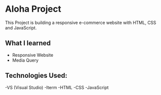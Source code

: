# Aloha Project

This Project is building a responsive e-commerce website with HTML, CSS and JavaScript.
## What I learned 

- Responsive Website
- Media Query


## Technologies Used:

-VS (Visual Studio)
-Iterm
-HTML
-CSS
-JavaScript
